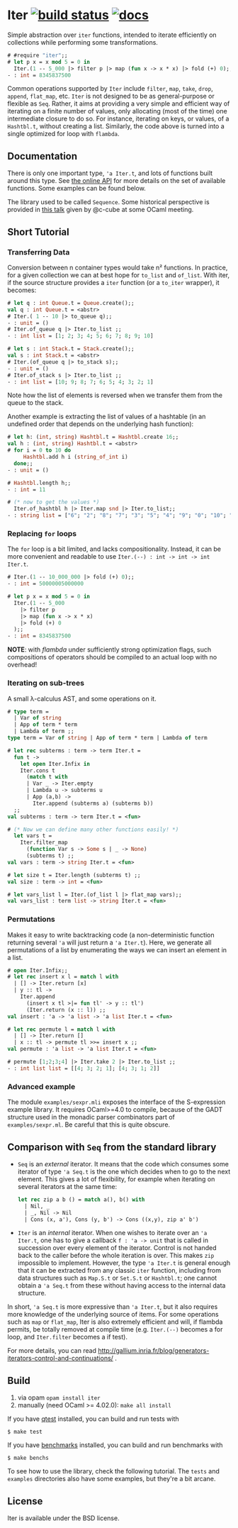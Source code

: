 # Iter [![build status](https://travis-ci.org/c-cube/iter.svg?branch=master)](https://travis-ci.org/c-cube/iter) [![docs](https://img.shields.io/badge/doc-online-blue.svg)][doc]

Simple abstraction over `iter` functions, intended to iterate efficiently
on collections while performing some transformations. 

```ocaml
# #require "iter";;
# let p x = x mod 5 = 0 in
  Iter.(1 -- 5_000 |> filter p |> map (fun x -> x * x) |> fold (+) 0);;
- : int = 8345837500
```

Common operations supported by `Iter` include
`filter`, `map`, `take`, `drop`, `append`, `flat_map`, etc.
`Iter` is not designed to be as general-purpose or flexible as `Seq`. 
Rather, it aims at providing a very simple and efficient
way of iterating on a finite number of values, only allocating (most of the time)
one intermediate closure to do so. For instance, iterating on keys, or values,
of a `Hashtbl.t`, without creating a list.
Similarly, the code above is turned into a single optimized
for loop with `flambda`.

## Documentation

There is only one important type, `'a Iter.t`, and lots of functions built
around this type.
See [the online API][doc]
for more details on the set of available functions.
Some examples can be found below.

[doc]: https://c-cube.github.io/iter/

The library used to be called `Sequence`.
Some historical perspective is provided 
in [this talk](http://simon.cedeela.fr/assets/talks/sequence.pdf)
given by @c-cube at some OCaml meeting.

## Short Tutorial

### Transferring Data

Conversion between n container types
would take n² functions. In practice, for a given collection
we can at best hope for `to_list` and `of_list`.
With iter, if the source structure provides a
`iter` function (or a `to_iter` wrapper), it becomes:

```ocaml
# let q : int Queue.t = Queue.create();;
val q : int Queue.t = <abstr>
# Iter.( 1 -- 10 |> to_queue q);;
- : unit = ()
# Iter.of_queue q |> Iter.to_list ;;
- : int list = [1; 2; 3; 4; 5; 6; 7; 8; 9; 10]

# let s : int Stack.t = Stack.create();;
val s : int Stack.t = <abstr>
# Iter.(of_queue q |> to_stack s);;
- : unit = ()
# Iter.of_stack s |> Iter.to_list ;;
- : int list = [10; 9; 8; 7; 6; 5; 4; 3; 2; 1]
```

Note how the list of elements is reversed when we transfer them
from the queue to the stack.

Another example is extracting the list of values of
a hashtable (in an undefined order that depends on the
underlying hash function):

```ocaml
# let h: (int, string) Hashtbl.t = Hashtbl.create 16;;
val h : (int, string) Hashtbl.t = <abstr>
# for i = 0 to 10 do
     Hashtbl.add h i (string_of_int i)
  done;;
- : unit = ()

# Hashtbl.length h;;
- : int = 11

# (* now to get the values *)
  Iter.of_hashtbl h |> Iter.map snd |> Iter.to_list;;
- : string list = ["6"; "2"; "8"; "7"; "3"; "5"; "4"; "9"; "0"; "10"; "1"]
```

### Replacing `for` loops

The `for` loop is a bit limited, and lacks compositionality.
Instead, it can be more convenient and readable to
use `Iter.(--) : int -> int -> int Iter.t`.

```ocaml
# Iter.(1 -- 10_000_000 |> fold (+) 0);;
- : int = 50000005000000

# let p x = x mod 5 = 0 in
  Iter.(1 -- 5_000
    |> filter p
    |> map (fun x -> x * x)
    |> fold (+) 0
  );;
- : int = 8345837500
```

**NOTE**: with _flambda_ under sufficiently strong
optimization flags, such compositions of operators
should be compiled to an actual loop with no overhead!

### Iterating on sub-trees

A small λ-calculus AST, and some operations on it.

```ocaml
# type term =
  | Var of string
  | App of term * term
  | Lambda of term ;;
type term = Var of string | App of term * term | Lambda of term

# let rec subterms : term -> term Iter.t =
  fun t ->
    let open Iter.Infix in
    Iter.cons t
      (match t with
      | Var _ -> Iter.empty
      | Lambda u -> subterms u
      | App (a,b) ->
        Iter.append (subterms a) (subterms b))
  ;;
val subterms : term -> term Iter.t = <fun>

# (* Now we can define many other functions easily! *)
  let vars t =
    Iter.filter_map
      (function Var s -> Some s | _ -> None)
      (subterms t) ;;
val vars : term -> string Iter.t = <fun>

# let size t = Iter.length (subterms t) ;;
val size : term -> int = <fun>

# let vars_list l = Iter.(of_list l |> flat_map vars);;
val vars_list : term list -> string Iter.t = <fun>
```

### Permutations

Makes it easy to write backtracking code (a non-deterministic
function returning several `'a`
will just return a `'a Iter.t`).
Here, we generate all permutations of a list by
enumerating the ways we can insert an element in a list.

```ocaml
# open Iter.Infix;;
# let rec insert x l = match l with
  | [] -> Iter.return [x]
  | y :: tl ->
    Iter.append
      (insert x tl >|= fun tl' -> y :: tl')
      (Iter.return (x :: l)) ;;
val insert : 'a -> 'a list -> 'a list Iter.t = <fun>

# let rec permute l = match l with
  | [] -> Iter.return []
  | x :: tl -> permute tl >>= insert x ;;
val permute : 'a list -> 'a list Iter.t = <fun>

# permute [1;2;3;4] |> Iter.take 2 |> Iter.to_list ;;
- : int list list = [[4; 3; 2; 1]; [4; 3; 1; 2]]
```

### Advanced example

The module `examples/sexpr.mli` exposes the interface of the S-expression
example library. It requires OCaml>=4.0 to compile, because of the GADT
structure used in the monadic parser combinators part of `examples/sexpr.ml`.
Be careful that this is quite obscure.

## Comparison with `Seq` from the standard library

- `Seq` is an *external* iterator.
  It means that the code which consumes
  some iterator of type `'a Seq.t` is the one which decides when to
  go to the next element. This gives a lot of flexibility, for example
  when iterating on several iterators at the same time:

  ```ocaml
  let rec zip a b () = match a(), b() with
    | Nil, _
    | _, Nil -> Nil
    | Cons (x, a'), Cons (y, b') -> Cons ((x,y), zip a' b')
  ```

- `Iter` is an *internal* iterator. When one wishes to iterate over
  an `'a Iter.t`, one has to give a callback `f : 'a -> unit`
  that is called in succession over every element of the iterator.
  Control is not handed back to the caller before the whole iteration is over.
  This makes `zip` impossible to implement. However, the type `'a Iter.t`
  is general enough that it can be extracted from any classic `iter` function,
  including from data structures such as `Map.S.t` or `Set.S.t` or `Hashtbl.t`;
  one cannot obtain a `'a Seq.t` from these without having access to the internal
  data structure.

In short, `'a Seq.t` is more expressive than `'a Iter.t`, but it also
requires more knowledge of the underlying source of items.
For some operations such as `map` or `flat_map`, Iter is also extremely
efficient and will, if flambda permits, be totally removed at
compile time (e.g. `Iter.(--)` becomes a for loop, and `Iter.filter`
becomes a if test).

For more details, you can read http://gallium.inria.fr/blog/generators-iterators-control-and-continuations/ .


## Build

1. via opam `opam install iter`
2. manually (need OCaml >= 4.02.0): `make all install`

If you have [qtest](https://github.com/vincent-hugot/qtest) installed,
you can build and run tests with

```
$ make test
```

If you have [benchmarks](https://github.com/Chris00/ocaml-benchmark) installed,
you can build and run benchmarks with

```
$ make benchs
```

To see how to use the library, check the following tutorial.
The `tests` and `examples` directories also have some examples, but they're a bit arcane.

## License

Iter is available under the BSD license.
